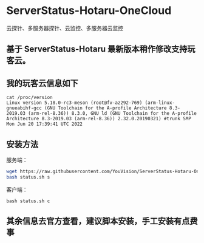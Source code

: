 # ServerStatus-Hotaru-OneCloud
云探针、多服务器探针、云监控、多服务器云监控

## 基于 ServerStatus-Hotaru 最新版本稍作修改支持玩客云。

## 我的玩客云信息如下

```
cat /proc/version      
Linux version 5.18.0-rc3-meson (root@fv-az292-769) (arm-linux-gnueabihf-gcc (GNU Toolchain for the A-profile Architecture 8.3-2019.03 (arm-rel-8.36)) 8.3.0, GNU ld (GNU Toolchain for the A-profile Architecture 8.3-2019.03 (arm-rel-8.36)) 2.32.0.20190321) #trunk SMP Mon Jun 20 17:39:41 UTC 2022
```

## 安装方法

服务端：

```bash
wget https://raw.githubusercontent.com/YouVision/ServerStatus-Hotaru-OneCloud/master/status.sh
bash status.sh s
```

客户端：

```
bash status.sh c
```

## 其余信息去官方查看，建议脚本安装，手工安装有点费事
